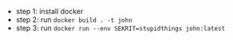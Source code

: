 - step 1: install docker
- step 2: run `docker build . -t john`
- step 3: run `docker run --env SEKRIT=stupidthings john:latest`
